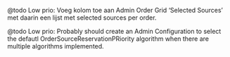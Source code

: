 
@todo Low prio: Voeg kolom toe aan Admin Order Grid ‘Selected Sources’ met daarin een lijst met selected sources per
order.

@todo Low prio: Probably should create an Admin Configuration to select the defautl OrderSourceReservationPRiority
algorithm when there are multiple algorithms implemented.